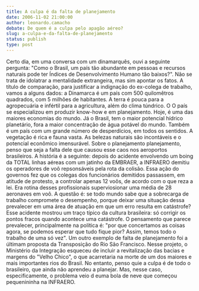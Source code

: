 ```yaml
---
title: A culpa é da falta de planejamento
date: 2006-11-02 21:00:00
author: leonardo.camacho
debate: De quem é a culpa pelo apagão aéreo?
slug: a-culpa-e-da-falta-de-planejamento
status: publish 
type: post
---
```


Certo dia, em uma conversa com um dinamarquês, ouvi a seguinte pergunta: "Como o Brasil, um país tão abundante em pessoas e recursos naturais pode ter Índices de Desenvolvimento Humano tão baixos?". Não se trata de idolatrar a mentalidade extrangeira, mas sim apontar os fatos. A título de comparação, para justificar a indignação do ex-colega de trabalho, vamos a alguns dados: a Dinamarca é um país com 500 quilomêtros quadrados, com 5 milhões de habitantes. A terra é pouca para a agropecuária e infértil para a agricultura, além do clima túndrico. O O país se especializou em produzir know-how e em planejamento. Hoje, é uma das maiores economias do mundo. Já o Brasil, tem o maior potencial hídrico planetário, fora a maior concentração de água potável do mundo. Também é um país com um grande número de desperdícios, em todos os sentidos. A vegetação é rica e fauna vasta. As belezas naturais são incontáveis e o potencial econômico imensurável.
Sobre o planejamento planejamento, penso que seja a falta dele que causou esse caos nos aeroportos brasileiros. A história é a seguinte: depois do acidente envolvendo um boing da TOTAL linhas aéreas com um jatinho da EMBRAER, a INFRAERO demitiu os operadores de voô repsonsáveis pela rota da colisão. Essa ação do governos fez que os colegas dos funcionários demitidos passassem, em atitude de protesto, a controlar apenas 12 voôs, de acordo com o que reza a lei. Era rotina desses profissionais superviosionar uma média de 28 aeronaves em voô. A questão é: se todo mundo sabe que a sobrecarga de trabalho compromete o desempenho, porque deixar uma situação dessa prevalecer em uma área de atuação em que um erro resulta em catástrofe? Esse acidente mostrou um traço típico da cultura brasileira: só corrigir os pontos fracos quando acontece uma catástrofe. O pensamento que parece prevalecer, principalmente na política é: "por que concertamos as coisas agora, se podemos esperar que tudo fique pior? Assim, temos todo o trabalho de uma só vez". 
Um outro exemplo de falta de planejamento foi a últimam proposta da Transposição do Rio São Francisco. Nesse projeto, o Ministério da Integração esqueceu de incluir a revitalização das bacias e margens do "Velho Chico", o que acarretaria na morte de um dos maiores e mais importantes rios do Brasil.
No entanto, penso quie a culpa é de todo o brasileiro, que ainda não aprendeu a planejar. Mas, nesse caso, especificamente, o problema veio d euma bola de neve que começou pequenininha na INFRAERO.
